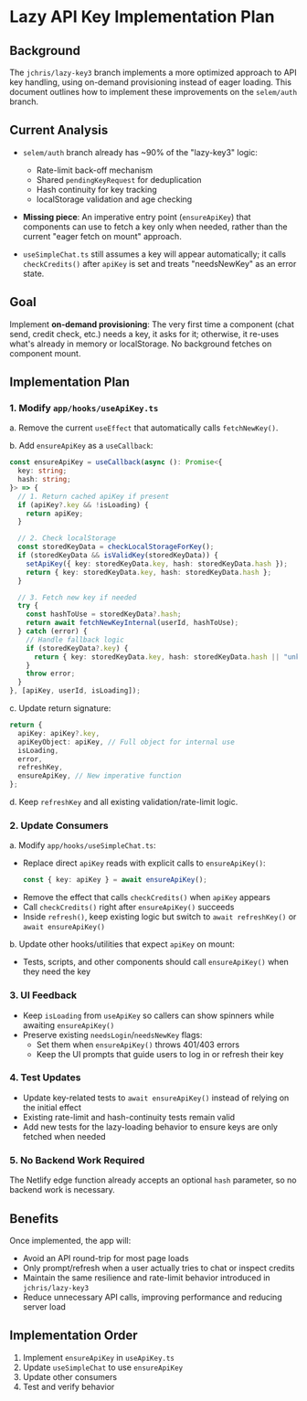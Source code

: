 # Lazy API Key Implementation Plan

## Background

The `jchris/lazy-key3` branch implements a more optimized approach to API key handling, using on-demand provisioning instead of eager loading. This document outlines how to implement these improvements on the `selem/auth` branch.

## Current Analysis

- `selem/auth` branch already has ~90% of the "lazy-key3" logic:
  - Rate-limit back-off mechanism
  - Shared `pendingKeyRequest` for deduplication
  - Hash continuity for key tracking
  - localStorage validation and age checking

- **Missing piece**: An imperative entry point (`ensureApiKey`) that components can use to fetch a key only when needed, rather than the current "eager fetch on mount" approach.

- `useSimpleChat.ts` still assumes a key will appear automatically; it calls `checkCredits()` after `apiKey` is set and treats "needsNewKey" as an error state.

## Goal

Implement **on-demand provisioning**: The very first time a component (chat send, credit check, etc.) needs a key, it asks for it; otherwise, it re-uses what's already in memory or localStorage. No background fetches on component mount.

## Implementation Plan

### 1. Modify `app/hooks/useApiKey.ts`

a. Remove the current `useEffect` that automatically calls `fetchNewKey()`.

b. Add `ensureApiKey` as a `useCallback`:

```typescript
const ensureApiKey = useCallback(async (): Promise<{
  key: string;
  hash: string;
}> => {
  // 1. Return cached apiKey if present
  if (apiKey?.key && !isLoading) {
    return apiKey;
  }

  // 2. Check localStorage
  const storedKeyData = checkLocalStorageForKey();
  if (storedKeyData && isValidKey(storedKeyData)) {
    setApiKey({ key: storedKeyData.key, hash: storedKeyData.hash });
    return { key: storedKeyData.key, hash: storedKeyData.hash };
  }

  // 3. Fetch new key if needed
  try {
    const hashToUse = storedKeyData?.hash;
    return await fetchNewKeyInternal(userId, hashToUse);
  } catch (error) {
    // Handle fallback logic
    if (storedKeyData?.key) {
      return { key: storedKeyData.key, hash: storedKeyData.hash || "unknown" };
    }
    throw error;
  }
}, [apiKey, userId, isLoading]);
```

c. Update return signature:

```typescript
return {
  apiKey: apiKey?.key,
  apiKeyObject: apiKey, // Full object for internal use
  isLoading,
  error,
  refreshKey,
  ensureApiKey, // New imperative function
};
```

d. Keep `refreshKey` and all existing validation/rate-limit logic.

### 2. Update Consumers

a. Modify `app/hooks/useSimpleChat.ts`:

- Replace direct `apiKey` reads with explicit calls to `ensureApiKey()`:
  ```typescript
  const { key: apiKey } = await ensureApiKey();
  ```
- Remove the effect that calls `checkCredits()` when `apiKey` appears
- Call `checkCredits()` right after `ensureApiKey()` succeeds
- Inside `refresh()`, keep existing logic but switch to `await refreshKey()` or `await ensureApiKey()`

b. Update other hooks/utilities that expect `apiKey` on mount:

- Tests, scripts, and other components should call `ensureApiKey()` when they need the key

### 3. UI Feedback

- Keep `isLoading` from `useApiKey` so callers can show spinners while awaiting `ensureApiKey()`
- Preserve existing `needsLogin`/`needsNewKey` flags:
  - Set them when `ensureApiKey()` throws 401/403 errors
  - Keep the UI prompts that guide users to log in or refresh their key

### 4. Test Updates

- Update key-related tests to `await ensureApiKey()` instead of relying on the initial effect
- Existing rate-limit and hash-continuity tests remain valid
- Add new tests for the lazy-loading behavior to ensure keys are only fetched when needed

### 5. No Backend Work Required

The Netlify edge function already accepts an optional `hash` parameter, so no backend work is necessary.

## Benefits

Once implemented, the app will:

- Avoid an API round-trip for most page loads
- Only prompt/refresh when a user actually tries to chat or inspect credits
- Maintain the same resilience and rate-limit behavior introduced in `jchris/lazy-key3`
- Reduce unnecessary API calls, improving performance and reducing server load

## Implementation Order

1. Implement `ensureApiKey` in `useApiKey.ts`
2. Update `useSimpleChat` to use `ensureApiKey`
3. Update other consumers
4. Test and verify behavior
